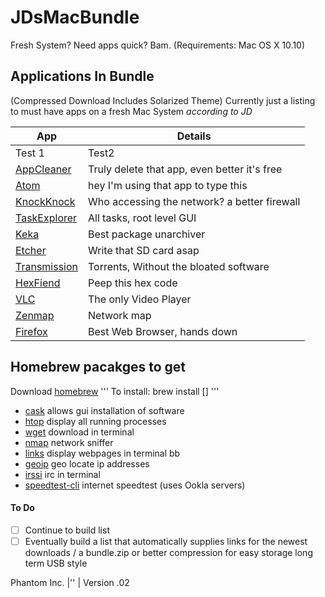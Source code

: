 # JDsMacBundle
Fresh System? Need apps quick? Bam.
(Requirements: Mac OS X 10.10)

## Applications In Bundle
(Compressed Download Includes Solarized Theme)
Currently just a listing to must have apps on a fresh Mac System *according to JD*

 App | Details
 ---------------- | ----------------
| Test 1 | Test2 |
| [AppCleaner](https://freemacsoft.net/appcleaner/) | Truly delete that app, even better it's free |
| [Atom](https://atom.io/) | hey I'm using that app to type this |
| [KnockKnock](https://objective-see.com/products/knockknock.html) | Who accessing the network? a better firewall |
| [TaskExplorer](https://objective-see.com/products/taskexplorer.html) | All tasks, root level GUI |
| [Keka](https://www.keka.io/en/) | Best package unarchiver |
| [Etcher](https://etcher.io/) | Write that SD card asap |
| [Transmission](https://transmissionbt.com/download/) | Torrents, Without the bloated software |
| [HexFiend](https://ridiculousfish.com/hexfiend/) | Peep this hex code |
| [VLC](https://www.videolan.org/vlc/) | The only Video Player |
| [Zenmap](https://nmap.org/download.html) | Network map |
| [Firefox](https://www.mozilla.org/en-US/firefox/new/) | Best Web Browser, hands down |


## Homebrew pacakges to get
Download [homebrew](https://brew.sh)
'''
To install: brew install []
'''
- [cask](https://formulae.brew.sh/formula/cask) allows gui installation of software
- [htop](https://formulae.brew.sh/formula/htop) display all running processes
- [wget](https://formulae.brew.sh/formula/wget) download in terminal
- [nmap](https://formulae.brew.sh/formula/nmap) network sniffer
- [links](https://formulae.brew.sh/formula/links) display webpages in terminal bb
- [geoip](https://formulae.brew.sh/formula/geoip) geo locate ip addresses
- [irssi](https://formulae.brew.sh/formula/irssi) irc in terminal
- [speedtest-cli](https://formulae.brew.sh/formula/speedtest-cli) internet speedtest (uses Ookla servers)

#### To Do
- [ ] Continue to build list
- [ ] Eventually build a list that automatically supplies links for the newest downloads / a bundle.zip or better compression for easy storage long term USB style

Phantom Inc. |'' |
Version .02
